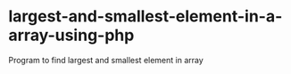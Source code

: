 # largest-and-smallest-element-in-a-array-using-php
Program to find largest and smallest element in array
